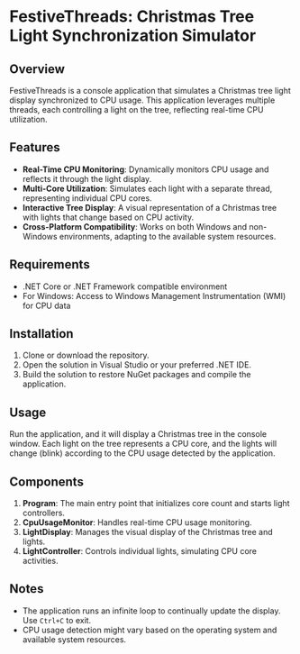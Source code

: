 # FestiveThreads: Christmas Tree Light Synchronization Simulator

## Overview
FestiveThreads is a console application that simulates a Christmas tree light display synchronized to CPU usage. This application leverages multiple threads, each controlling a light on the tree, reflecting real-time CPU utilization.

## Features
- **Real-Time CPU Monitoring**: Dynamically monitors CPU usage and reflects it through the light display.
- **Multi-Core Utilization**: Simulates each light with a separate thread, representing individual CPU cores.
- **Interactive Tree Display**: A visual representation of a Christmas tree with lights that change based on CPU activity.
- **Cross-Platform Compatibility**: Works on both Windows and non-Windows environments, adapting to the available system resources.

## Requirements
- .NET Core or .NET Framework compatible environment
- For Windows: Access to Windows Management Instrumentation (WMI) for CPU data

## Installation
1. Clone or download the repository.
2. Open the solution in Visual Studio or your preferred .NET IDE.
3. Build the solution to restore NuGet packages and compile the application.

## Usage
Run the application, and it will display a Christmas tree in the console window. Each light on the tree represents a CPU core, and the lights will change (blink) according to the CPU usage detected by the application.

## Components
1. **Program**: The main entry point that initializes core count and starts light controllers.
2. **CpuUsageMonitor**: Handles real-time CPU usage monitoring.
3. **LightDisplay**: Manages the visual display of the Christmas tree and lights.
4. **LightController**: Controls individual lights, simulating CPU core activities.

## Notes
- The application runs an infinite loop to continually update the display. Use `Ctrl+C` to exit.
- CPU usage detection might vary based on the operating system and available system resources.
